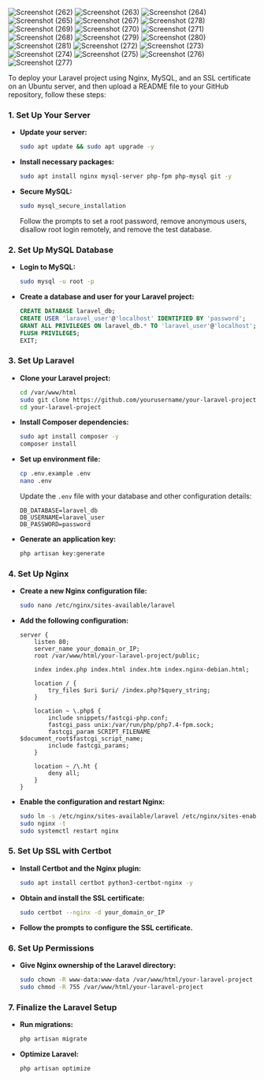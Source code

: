 ![Screenshot (262)](https://user-images.githubusercontent.com/48250220/191907727-6f3155f9-53c1-4f73-a639-15a3df620bb4.png)
![Screenshot (263)](https://user-images.githubusercontent.com/48250220/191907740-b59b4c10-6550-4b9e-bc35-483c633667f6.png)
![Screenshot (264)](https://user-images.githubusercontent.com/48250220/191907761-222d06bb-eca3-42cb-939a-c6da2cb6996e.png)
![Screenshot (265)](https://user-images.githubusercontent.com/48250220/191907811-3e036e5e-b895-4e58-83b6-795c59cad218.png)
![Screenshot (267)](https://user-images.githubusercontent.com/48250220/191907822-03fd61b9-a1fe-47fe-afd5-ac39249ffb1c.png)
![Screenshot (278)](https://user-images.githubusercontent.com/48250220/191907863-6a95633c-5b34-4e41-b6d7-d7aff6b09e55.png)
![Screenshot (269)](https://user-images.githubusercontent.com/48250220/191907922-66f4cf96-4535-4515-8b2b-1586fd8e76e0.png)
![Screenshot (270)](https://user-images.githubusercontent.com/48250220/191907930-483ef487-60d9-49c5-8b37-45c0a50900ce.png)
![Screenshot (271)](https://user-images.githubusercontent.com/48250220/191907947-9fdc1c0c-2d91-488c-bd4c-4d3cc90aea12.png)
![Screenshot (268)](https://user-images.githubusercontent.com/48250220/191907983-e143e2db-0ff1-446d-8b13-f9dff91e21b3.png)
![Screenshot (279)](https://user-images.githubusercontent.com/48250220/191908016-cfa165cb-36a7-464b-bd21-0b982ca9d39a.png)
![Screenshot (280)](https://user-images.githubusercontent.com/48250220/191908031-b358d407-a926-4463-987a-52aee91cb7dc.png)
![Screenshot (281)](https://user-images.githubusercontent.com/48250220/191908046-56d867fc-2553-457d-915c-09f773faec2e.png)
![Screenshot (272)](https://user-images.githubusercontent.com/48250220/191908062-7fd42d8a-780e-44a8-abff-bb0402d4192d.png)
![Screenshot (273)](https://user-images.githubusercontent.com/48250220/191908073-611afa48-98ef-4870-a8e3-631557bb3c84.png)
![Screenshot (274)](https://user-images.githubusercontent.com/48250220/191908089-c736bd30-a9a5-4346-8c2a-88017819cbb0.png)
![Screenshot (275)](https://user-images.githubusercontent.com/48250220/191908111-5aebdf44-88e3-4d28-bda0-3d573afbfe1e.png)
![Screenshot (276)](https://user-images.githubusercontent.com/48250220/191908135-0130d841-0d83-4d94-ae5f-a3f01a5b7257.png)
![Screenshot (277)](https://user-images.githubusercontent.com/48250220/191908145-31df506c-13e8-427f-8787-5162100229b1.png)


To deploy your Laravel project using Nginx, MySQL, and an SSL certificate on an Ubuntu server, and then upload a README file to your GitHub repository, follow these steps:

### 1. **Set Up Your Server**
- **Update your server:**
  ```bash
  sudo apt update && sudo apt upgrade -y
  ```

- **Install necessary packages:**
  ```bash
  sudo apt install nginx mysql-server php-fpm php-mysql git -y
  ```

- **Secure MySQL:**
  ```bash
  sudo mysql_secure_installation
  ```
  Follow the prompts to set a root password, remove anonymous users, disallow root login remotely, and remove the test database.

### 2. **Set Up MySQL Database**
- **Login to MySQL:**
  ```bash
  sudo mysql -u root -p
  ```
  
- **Create a database and user for your Laravel project:**
  ```sql
  CREATE DATABASE laravel_db;
  CREATE USER 'laravel_user'@'localhost' IDENTIFIED BY 'password';
  GRANT ALL PRIVILEGES ON laravel_db.* TO 'laravel_user'@'localhost';
  FLUSH PRIVILEGES;
  EXIT;
  ```

### 3. **Set Up Laravel**
- **Clone your Laravel project:**
  ```bash
  cd /var/www/html
  sudo git clone https://github.com/yourusername/your-laravel-project.git
  cd your-laravel-project
  ```

- **Install Composer dependencies:**
  ```bash
  sudo apt install composer -y
  composer install
  ```

- **Set up environment file:**
  ```bash
  cp .env.example .env
  nano .env
  ```
  Update the `.env` file with your database and other configuration details:
  ```env
  DB_DATABASE=laravel_db
  DB_USERNAME=laravel_user
  DB_PASSWORD=password
  ```

- **Generate an application key:**
  ```bash
  php artisan key:generate
  ```

### 4. **Set Up Nginx**
- **Create a new Nginx configuration file:**
  ```bash
  sudo nano /etc/nginx/sites-available/laravel
  ```

- **Add the following configuration:**
  ```nginx
  server {
      listen 80;
      server_name your_domain_or_IP;
      root /var/www/html/your-laravel-project/public;

      index index.php index.html index.htm index.nginx-debian.html;

      location / {
          try_files $uri $uri/ /index.php?$query_string;
      }

      location ~ \.php$ {
          include snippets/fastcgi-php.conf;
          fastcgi_pass unix:/var/run/php/php7.4-fpm.sock;
          fastcgi_param SCRIPT_FILENAME $document_root$fastcgi_script_name;
          include fastcgi_params;
      }

      location ~ /\.ht {
          deny all;
      }
  }
  ```

- **Enable the configuration and restart Nginx:**
  ```bash
  sudo ln -s /etc/nginx/sites-available/laravel /etc/nginx/sites-enabled/
  sudo nginx -t
  sudo systemctl restart nginx
  ```

### 5. **Set Up SSL with Certbot**
- **Install Certbot and the Nginx plugin:**
  ```bash
  sudo apt install certbot python3-certbot-nginx -y
  ```

- **Obtain and install the SSL certificate:**
  ```bash
  sudo certbot --nginx -d your_domain_or_IP
  ```

- **Follow the prompts to configure the SSL certificate.**

### 6. **Set Up Permissions**
- **Give Nginx ownership of the Laravel directory:**
  ```bash
  sudo chown -R www-data:www-data /var/www/html/your-laravel-project
  sudo chmod -R 755 /var/www/html/your-laravel-project
  ```

### 7. **Finalize the Laravel Setup**
- **Run migrations:**
  ```bash
  php artisan migrate
  ```

- **Optimize Laravel:**
  ```bash
  php artisan optimize
  ```


